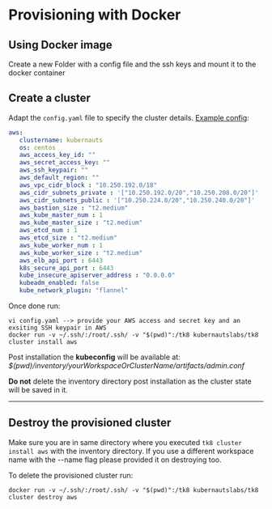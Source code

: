 # Provisioning with Docker

## Using Docker image

Create a new Folder with a config file and the ssh keys and mount it to the docker container

## Create a cluster

Adapt the `config.yaml` file to specify the cluster details. [Example config](https://raw.githubusercontent.com/kubernauts/tk8/master/config.yaml.example):

```yaml
aws:
   clustername: kubernauts
   os: centos
   aws_access_key_id: ""
   aws_secret_access_key: ""
   aws_ssh_keypair: ""
   aws_default_region: ""
   aws_vpc_cidr_block : "10.250.192.0/18"
   aws_cidr_subnets_private : '["10.250.192.0/20","10.250.208.0/20"]'
   aws_cidr_subnets_public : '["10.250.224.0/20","10.250.240.0/20"]'
   aws_bastion_size : "t2.medium"
   aws_kube_master_num : 1
   aws_kube_master_size : "t2.medium"
   aws_etcd_num : 1
   aws_etcd_size : "t2.medium"
   aws_kube_worker_num : 1
   aws_kube_worker_size : "t2.medium"
   aws_elb_api_port : 6443
   k8s_secure_api_port : 6443
   kube_insecure_apiserver_address : "0.0.0.0"
   kubeadm_enabled: false
   kube_network_plugin: "flannel"
```

Once done run:

```shell
vi config.yaml --> provide your AWS access and secret key and an exsiting SSH keypair in AWS
docker run -v ~/.ssh/:/root/.ssh/ -v "$(pwd)":/tk8 kubernautslabs/tk8 cluster install aws
```

Post installation the **kubeconfig** will be available at: _$(pwd)/inventory/*yourWorkspaceOrClusterName*/artifacts/admin.conf_

**Do not** delete the inventory directory post installation as the cluster state will be saved in it.

---

## Destroy the provisioned cluster

Make sure you are in same directory where you executed `tk8 cluster install aws` with the inventory directory.
If you use a different workspace name with the --name flag please provided it on destroying too.

To delete the provisioned cluster run:

```shell
docker run -v ~/.ssh/:/root/.ssh/ -v "$(pwd)":/tk8 kubernautslabs/tk8 cluster destroy aws
```